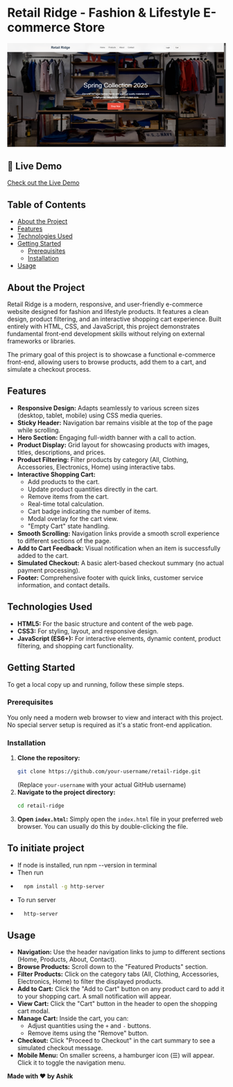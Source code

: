 # Retail Ridge - Fashion & Lifestyle E-commerce Store

![Retail Ridge Hero Section](./assets/screenshot.png)

## 📱 Live Demo

[Check out the Live Demo](https://retail-ridge.netlify.app/)

## Table of Contents

*   [About the Project](#about-the-project)
*   [Features](#features)
*   [Technologies Used](#technologies-used)
*   [Getting Started](#getting-started)
    *   [Prerequisites](#prerequisites)
    *   [Installation](#installation)
*   [Usage](#usage)

## About the Project

Retail Ridge is a modern, responsive, and user-friendly e-commerce website designed for fashion and lifestyle products. It features a clean design, product filtering, and an interactive shopping cart experience. Built entirely with HTML, CSS, and JavaScript, this project demonstrates fundamental front-end development skills without relying on external frameworks or libraries.

The primary goal of this project is to showcase a functional e-commerce front-end, allowing users to browse products, add them to a cart, and simulate a checkout process.

## Features

*   **Responsive Design:** Adapts seamlessly to various screen sizes (desktop, tablet, mobile) using CSS media queries.
*   **Sticky Header:** Navigation bar remains visible at the top of the page while scrolling.
*   **Hero Section:** Engaging full-width banner with a call to action.
*   **Product Display:** Grid layout for showcasing products with images, titles, descriptions, and prices.
*   **Product Filtering:** Filter products by category (All, Clothing, Accessories, Electronics, Home) using interactive tabs.
*   **Interactive Shopping Cart:**
    *   Add products to the cart.
    *   Update product quantities directly in the cart.
    *   Remove items from the cart.
    *   Real-time total calculation.
    *   Cart badge indicating the number of items.
    *   Modal overlay for the cart view.
    *   "Empty Cart" state handling.
*   **Smooth Scrolling:** Navigation links provide a smooth scroll experience to different sections of the page.
*   **Add to Cart Feedback:** Visual notification when an item is successfully added to the cart.
*   **Simulated Checkout:** A basic alert-based checkout summary (no actual payment processing).
*   **Footer:** Comprehensive footer with quick links, customer service information, and contact details.

## Technologies Used

*   **HTML5:** For the basic structure and content of the web page.
*   **CSS3:** For styling, layout, and responsive design.
*   **JavaScript (ES6+):** For interactive elements, dynamic content, product filtering, and shopping cart functionality.

## Getting Started

To get a local copy up and running, follow these simple steps.

### Prerequisites

You only need a modern web browser to view and interact with this project. No special server setup is required as it's a static front-end application.

### Installation

1.  **Clone the repository:**
    ```bash
    git clone https://github.com/your-username/retail-ridge.git
    ```
    (Replace `your-username` with your actual GitHub username)
2.  **Navigate to the project directory:**
    ```bash
    cd retail-ridge
    ```
3.  **Open `index.html`:**
    Simply open the `index.html` file in your preferred web browser. You can usually do this by double-clicking the file.


## To initiate project

* If node is installed, run npm --version in terminal
* Then run
* ```bash
    npm install -g http-server
    ```
* To run server
* ```bash
    http-server
    ```

## Usage

*   **Navigation:** Use the header navigation links to jump to different sections (Home, Products, About, Contact).
*   **Browse Products:** Scroll down to the "Featured Products" section.
*   **Filter Products:** Click on the category tabs (All, Clothing, Accessories, Electronics, Home) to filter the displayed products.
*   **Add to Cart:** Click the "Add to Cart" button on any product card to add it to your shopping cart. A small notification will appear.
*   **View Cart:** Click the "Cart" button in the header to open the shopping cart modal.
*   **Manage Cart:** Inside the cart, you can:
    *   Adjust quantities using the `+` and `-` buttons.
    *   Remove items using the "Remove" button.
*   **Checkout:** Click "Proceed to Checkout" in the cart summary to see a simulated checkout message.
*   **Mobile Menu:** On smaller screens, a hamburger icon (☰) will appear. Click it to toggle the navigation menu.


**Made with ❤️ by Ashik**
